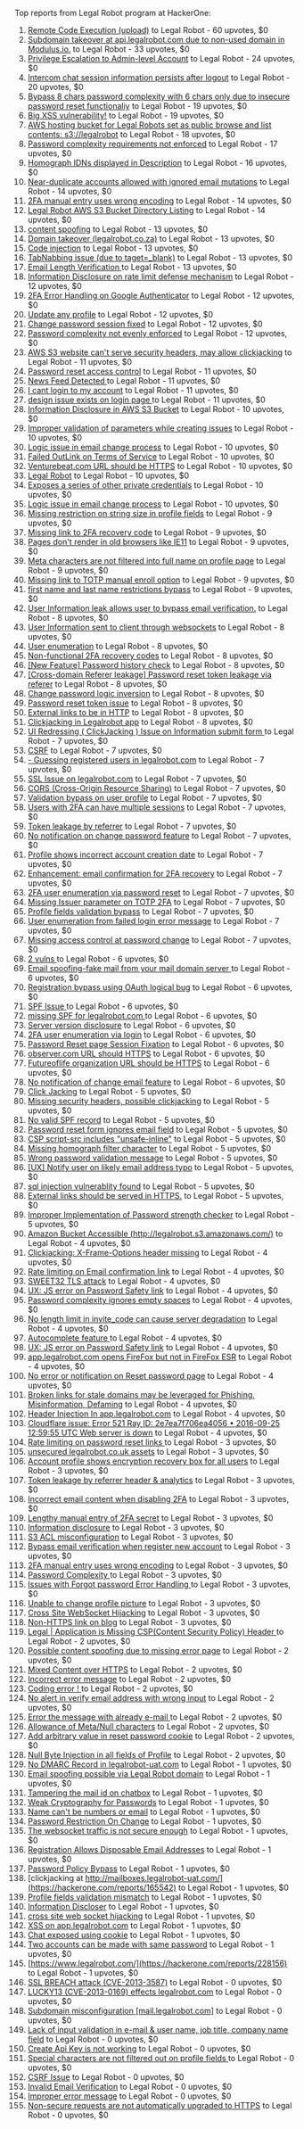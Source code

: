 Top reports from Legal Robot program at HackerOne:

1. [Remote Code Execution (upload)](https://hackerone.com/reports/116575) to Legal Robot - 60 upvotes, $0
2. [Subdomain takeover at api.legalrobot.com due to non-used domain in Modulus.io.](https://hackerone.com/reports/148770) to Legal Robot - 33 upvotes, $0
3. [Privilege Escalation to Admin-level Account](https://hackerone.com/reports/261285) to Legal Robot - 24 upvotes, $0
4. [Intercom chat session information persists after logout](https://hackerone.com/reports/249798) to Legal Robot - 20 upvotes, $0
5. [Bypass 8 chars password complexity with 6 chars only due to insecure password reset functionaliy](https://hackerone.com/reports/173195) to Legal Robot - 19 upvotes, $0
6. [Big XSS vulnerability!](https://hackerone.com/reports/216330) to Legal Robot - 19 upvotes, $0
7. [AWS hosting bucket for Legal Robots set as public browse and list contents: s3://legalrobot](https://hackerone.com/reports/166861) to Legal Robot - 18 upvotes, $0
8. [Password complexity requirements not enforced](https://hackerone.com/reports/191643) to Legal Robot - 17 upvotes, $0
9. [Homograph IDNs displayed in Description](https://hackerone.com/reports/260938) to Legal Robot - 16 upvotes, $0
10. [Near-duplicate accounts allowed with ignored email mutations](https://hackerone.com/reports/171337) to Legal Robot - 14 upvotes, $0
11. [2FA manual entry uses wrong encoding](https://hackerone.com/reports/260390) to Legal Robot - 14 upvotes, $0
12. [Legal Robot AWS S3 Bucket Directory Listing](https://hackerone.com/reports/194142) to Legal Robot - 14 upvotes, $0
13. [content spoofing](https://hackerone.com/reports/167380) to Legal Robot - 13 upvotes, $0
14. [Domain takeover (legalrobot.co.za)](https://hackerone.com/reports/230525) to Legal Robot - 13 upvotes, $0
15. [Code injection](https://hackerone.com/reports/257207) to Legal Robot - 13 upvotes, $0
16. [TabNabbing issue (due to taget=_blank)](https://hackerone.com/reports/260278) to Legal Robot - 13 upvotes, $0
17. [Email Length Verification ](https://hackerone.com/reports/263589) to Legal Robot - 13 upvotes, $0
18. [Information Disclosure on rate limit defense mechanism](https://hackerone.com/reports/172296) to Legal Robot - 12 upvotes, $0
19. [2FA Error Handling on Google Authenticator](https://hackerone.com/reports/249695) to Legal Robot - 12 upvotes, $0
20. [Update any profile](https://hackerone.com/reports/260604) to Legal Robot - 12 upvotes, $0
21. [Change password session fixed](https://hackerone.com/reports/260751) to Legal Robot - 12 upvotes, $0
22. [Password complexity not evenly enforced](https://hackerone.com/reports/249398) to Legal Robot - 12 upvotes, $0
23. [AWS S3 website can't serve security headers, may allow clickjacking](https://hackerone.com/reports/149572) to Legal Robot - 11 upvotes, $0
24. [Password reset access control](https://hackerone.com/reports/180895) to Legal Robot - 11 upvotes, $0
25. [News Feed Detected ](https://hackerone.com/reports/163730) to Legal Robot - 11 upvotes, $0
26. [I cant login to my account](https://hackerone.com/reports/263743) to Legal Robot - 11 upvotes, $0
27. [design issue exists on login page ](https://hackerone.com/reports/264101) to Legal Robot - 11 upvotes, $0
28. [Information Disclosure in AWS S3 Bucket](https://hackerone.com/reports/163476) to Legal Robot - 10 upvotes, $0
29. [Improper validation of parameters while creating issues](https://hackerone.com/reports/260632) to Legal Robot - 10 upvotes, $0
30. [Logic issue in email change process](https://hackerone.com/reports/266017) to Legal Robot - 10 upvotes, $0
31. [Failed OutLink on Terms of Service](https://hackerone.com/reports/268629) to Legal Robot - 10 upvotes, $0
32. [Venturebeat.com URL should be HTTPS](https://hackerone.com/reports/268612) to Legal Robot - 10 upvotes, $0
33. [Legal Robot](https://hackerone.com/reports/276427) to Legal Robot - 10 upvotes, $0
34. [Exposes a series of other private credentials](https://hackerone.com/reports/289189) to Legal Robot - 10 upvotes, $0
35. [Logic issue in email change process](https://hackerone.com/reports/265931) to Legal Robot - 10 upvotes, $0
36. [Missing restriction on string size in profile fields](https://hackerone.com/reports/180548) to Legal Robot - 9 upvotes, $0
37. [Missing link to 2FA recovery code](https://hackerone.com/reports/249346) to Legal Robot - 9 upvotes, $0
38. [Pages don't render in old browsers like IE11](https://hackerone.com/reports/251468) to Legal Robot - 9 upvotes, $0
39. [Meta characters are not filtered into full name on profile page](https://hackerone.com/reports/251469) to Legal Robot - 9 upvotes, $0
40. [Missing link to TOTP manual enroll option](https://hackerone.com/reports/249339) to Legal Robot - 9 upvotes, $0
41. [first name and last name restrictions bypass](https://hackerone.com/reports/260468) to Legal Robot - 9 upvotes, $0
42. [User Information leak allows user to bypass email verification.](https://hackerone.com/reports/163467) to Legal Robot - 8 upvotes, $0
43. [User Information sent to client through websockets](https://hackerone.com/reports/163464) to Legal Robot - 8 upvotes, $0
44. [User enumeration](https://hackerone.com/reports/250457) to Legal Robot - 8 upvotes, $0
45. [Non-functional 2FA recovery codes](https://hackerone.com/reports/249337) to Legal Robot - 8 upvotes, $0
46. [[New Feature] Password history check](https://hackerone.com/reports/250741) to Legal Robot - 8 upvotes, $0
47. [[Cross-domain Referer leakage] Password reset token leakage via referer](https://hackerone.com/reports/253448) to Legal Robot - 8 upvotes, $0
48. [Change password logic inversion](https://hackerone.com/reports/255679) to Legal Robot - 8 upvotes, $0
49. [Password reset token issue](https://hackerone.com/reports/265775) to Legal Robot - 8 upvotes, $0
50. [External links to be in HTTP](https://hackerone.com/reports/269288) to Legal Robot - 8 upvotes, $0
51. [Clickjacking in Legalrobot app](https://hackerone.com/reports/270454) to Legal Robot - 8 upvotes, $0
52. [UI Redressing ( ClickJacking ) Issue on Information submit form ](https://hackerone.com/reports/163753) to Legal Robot - 7 upvotes, $0
53. [CSRF](https://hackerone.com/reports/65167) to Legal Robot - 7 upvotes, $0
54. [- Guessing registered users in legalrobot.com](https://hackerone.com/reports/66845) to Legal Robot - 7 upvotes, $0
55. [SSL Issue on legalrobot.com](https://hackerone.com/reports/116805) to Legal Robot - 7 upvotes, $0
56. [CORS (Cross-Origin Resource Sharing)](https://hackerone.com/reports/163491) to Legal Robot - 7 upvotes, $0
57. [Validation bypass on user profile](https://hackerone.com/reports/164687) to Legal Robot - 7 upvotes, $0
58. [Users with 2FA can have multiple sessions](https://hackerone.com/reports/250243) to Legal Robot - 7 upvotes, $0
59. [Token leakage by referrer](https://hackerone.com/reports/213936) to Legal Robot - 7 upvotes, $0
60. [No notification on change password feature](https://hackerone.com/reports/251526) to Legal Robot - 7 upvotes, $0
61. [Profile shows incorrect account creation date](https://hackerone.com/reports/255021) to Legal Robot - 7 upvotes, $0
62. [Enhancement: email confirmation for 2FA recovery](https://hackerone.com/reports/250082) to Legal Robot - 7 upvotes, $0
63. [2FA user enumeration via password reset](https://hackerone.com/reports/249431) to Legal Robot - 7 upvotes, $0
64. [Missing Issuer parameter on TOTP 2FA](https://hackerone.com/reports/251200) to Legal Robot - 7 upvotes, $0
65. [Profile fields validation bypass](https://hackerone.com/reports/255474) to Legal Robot - 7 upvotes, $0
66. [User enumeration from failed login error message](https://hackerone.com/reports/257035) to Legal Robot - 7 upvotes, $0
67. [Missing access control at password change](https://hackerone.com/reports/164648) to Legal Robot - 7 upvotes, $0
68. [2 vulns ](https://hackerone.com/reports/163677) to Legal Robot - 6 upvotes, $0
69. [Email spoofing-fake mail from your mail domain server ](https://hackerone.com/reports/163501) to Legal Robot - 6 upvotes, $0
70. [Registration bypass using OAuth logical bug](https://hackerone.com/reports/64946) to Legal Robot - 6 upvotes, $0
71. [SPF Issue ](https://hackerone.com/reports/116609) to Legal Robot - 6 upvotes, $0
72. [missing SPF for legalrobot.com ](https://hackerone.com/reports/64561) to Legal Robot - 6 upvotes, $0
73. [Server version disclosure](https://hackerone.com/reports/167041) to Legal Robot - 6 upvotes, $0
74. [2FA user enumeration via login](https://hackerone.com/reports/249467) to Legal Robot - 6 upvotes, $0
75. [Password Reset page Session Fixation](https://hackerone.com/reports/255020) to Legal Robot - 6 upvotes, $0
76. [observer.com URL should HTTPS](https://hackerone.com/reports/260299) to Legal Robot - 6 upvotes, $0
77. [Futureoflife organization URL should be HTTPS](https://hackerone.com/reports/260591) to Legal Robot - 6 upvotes, $0
78. [No notification of change email feature](https://hackerone.com/reports/265930) to Legal Robot - 6 upvotes, $0
79. [Click Jacking](https://hackerone.com/reports/163888) to Legal Robot - 5 upvotes, $0
80. [Missing security headers, possible clickjacking](https://hackerone.com/reports/64645) to Legal Robot - 5 upvotes, $0
81. [No valid SPF record](https://hackerone.com/reports/66385) to Legal Robot - 5 upvotes, $0
82. [Password reset form ignores email field](https://hackerone.com/reports/213180) to Legal Robot - 5 upvotes, $0
83. [CSP script-src includes "unsafe-inline"](https://hackerone.com/reports/260648) to Legal Robot - 5 upvotes, $0
84. [Missing homograph filter character](https://hackerone.com/reports/268981) to Legal Robot - 5 upvotes, $0
85. [Wrong password validation message](https://hackerone.com/reports/265863) to Legal Robot - 5 upvotes, $0
86. [[UX] Notify user on likely email address typo](https://hackerone.com/reports/255026) to Legal Robot - 5 upvotes, $0
87. [sql injection vulnerablity found](https://hackerone.com/reports/211988) to Legal Robot - 5 upvotes, $0
88. [External links should be served in HTTPS.](https://hackerone.com/reports/272863) to Legal Robot - 5 upvotes, $0
89. [Improper Implementation of Password strength checker](https://hackerone.com/reports/271950) to Legal Robot - 5 upvotes, $0
90. [Amazon Bucket Accessible (http://legalrobot.s3.amazonaws.com/)](https://hackerone.com/reports/163599) to Legal Robot - 4 upvotes, $0
91. [Clickjacking: X-Frame-Options header missing](https://hackerone.com/reports/163646) to Legal Robot - 4 upvotes, $0
92. [  Rate limiting on Email confirmation link](https://hackerone.com/reports/115845) to Legal Robot - 4 upvotes, $0
93. [SWEET32 TLS attack](https://hackerone.com/reports/199438) to Legal Robot - 4 upvotes, $0
94. [UX: JS error on Password Safety link](https://hackerone.com/reports/262109) to Legal Robot - 4 upvotes, $0
95. [Password complexity ignores empty spaces](https://hackerone.com/reports/250253) to Legal Robot - 4 upvotes, $0
96. [No length limit in invite_code can cause server degradation](https://hackerone.com/reports/260662) to Legal Robot - 4 upvotes, $0
97. [Autocomplete feature ](https://hackerone.com/reports/267356) to Legal Robot - 4 upvotes, $0
98. [UX: JS error on Password Safety link](https://hackerone.com/reports/260941) to Legal Robot - 4 upvotes, $0
99. [app.legalrobot.com opens FireFox but not in FireFox ESR](https://hackerone.com/reports/255481) to Legal Robot - 4 upvotes, $0
100. [No error or notification on Reset password page](https://hackerone.com/reports/255100) to Legal Robot - 4 upvotes, $0
101. [Broken links for stale domains may be leveraged for Phishing, Misinformation, Defaming](https://hackerone.com/reports/276244) to Legal Robot - 4 upvotes, $0
102. [Header Injection In app.legalrobot.com](https://hackerone.com/reports/264405) to Legal Robot - 4 upvotes, $0
103. [Cloudflare issue: Error 521 Ray ID: 2e7ea7f706ea4056 • 2016-09-25 12:59:55 UTC Web server is down](https://hackerone.com/reports/171879) to Legal Robot - 4 upvotes, $0
104. [  Rate limiting on password reset links ](https://hackerone.com/reports/115844) to Legal Robot - 3 upvotes, $0
105. [unsecured legalrobot.co.uk assets](https://hackerone.com/reports/163885) to Legal Robot - 3 upvotes, $0
106. [Account profile shows encryption recovery box for all users](https://hackerone.com/reports/250088) to Legal Robot - 3 upvotes, $0
107. [Token leakage by referrer header & analytics](https://hackerone.com/reports/252544) to Legal Robot - 3 upvotes, $0
108. [Incorrect email content when disabling 2FA](https://hackerone.com/reports/259416) to Legal Robot - 3 upvotes, $0
109. [Lengthy manual entry of 2FA secret](https://hackerone.com/reports/259415) to Legal Robot - 3 upvotes, $0
110. [Information disclosure](https://hackerone.com/reports/261817) to Legal Robot - 3 upvotes, $0
111. [S3 ACL misconfiguration](https://hackerone.com/reports/189023) to Legal Robot - 3 upvotes, $0
112. [Bypass email verification when register new account](https://hackerone.com/reports/265749) to Legal Robot - 3 upvotes, $0
113. [2FA manual entry uses wrong encoding](https://hackerone.com/reports/260491) to Legal Robot - 3 upvotes, $0
114. [Password Complexity ](https://hackerone.com/reports/263728) to Legal Robot - 3 upvotes, $0
115. [Issues with Forgot password Error Handling ](https://hackerone.com/reports/259400) to Legal Robot - 3 upvotes, $0
116. [Unable to change profile picture](https://hackerone.com/reports/255098) to Legal Robot - 3 upvotes, $0
117. [Cross Site WebSocket Hijacking](https://hackerone.com/reports/211283) to Legal Robot - 3 upvotes, $0
118. [Non-HTTPS link on blog](https://hackerone.com/reports/281274) to Legal Robot - 3 upvotes, $0
119. [ Legal | Application is Missing CSP(Content Security Policy) Header ](https://hackerone.com/reports/163676) to Legal Robot - 2 upvotes, $0
120. [Possible content spoofing due to missing error page](https://hackerone.com/reports/164137) to Legal Robot - 2 upvotes, $0
121. [Mixed Content over HTTPS](https://hackerone.com/reports/256649) to Legal Robot - 2 upvotes, $0
122. [Incorrect error message](https://hackerone.com/reports/259742) to Legal Robot - 2 upvotes, $0
123. [Coding error ! ](https://hackerone.com/reports/264023) to Legal Robot - 2 upvotes, $0
124. [No alert in verify email address with wrong input](https://hackerone.com/reports/265619) to Legal Robot - 2 upvotes, $0
125. [Error the message with already e-mail ](https://hackerone.com/reports/265441) to Legal Robot - 2 upvotes, $0
126. [Allowance of Meta/Null characters](https://hackerone.com/reports/274013) to Legal Robot - 2 upvotes, $0
127. [Add arbitrary value in reset password cookie](https://hackerone.com/reports/266030) to Legal Robot - 2 upvotes, $0
128. [Null Byte Injection in all fields of Profile](https://hackerone.com/reports/255125) to Legal Robot - 2 upvotes, $0
129. [ No DMARC Record in  legalrobot-uat.com](https://hackerone.com/reports/133360) to Legal Robot - 1 upvotes, $0
130. [Email spoofing possible via Legal Robot domain](https://hackerone.com/reports/163475) to Legal Robot - 1 upvotes, $0
131. [Tampering the mail id on chatbox](https://hackerone.com/reports/260239) to Legal Robot - 1 upvotes, $0
132. [Weak Cryptography for Passwords](https://hackerone.com/reports/260689) to Legal Robot - 1 upvotes, $0
133. [Name can't be numbers or email](https://hackerone.com/reports/263196) to Legal Robot - 1 upvotes, $0
134. [Password Restriction On Change](https://hackerone.com/reports/262140) to Legal Robot - 1 upvotes, $0
135. [The websocket traffic is not secure enough](https://hackerone.com/reports/178990) to Legal Robot - 1 upvotes, $0
136. [Registration Allows Disposable Email Addresses](https://hackerone.com/reports/263846) to Legal Robot - 1 upvotes, $0
137. [Password Policy Bypass](https://hackerone.com/reports/213767) to Legal Robot - 1 upvotes, $0
138. [clickjacking at http://mailboxes.legalrobot-uat.com/](https://hackerone.com/reports/165542) to Legal Robot - 1 upvotes, $0
139. [Profile fields validation mismatch](https://hackerone.com/reports/260316) to Legal Robot - 1 upvotes, $0
140. [Information Discloser](https://hackerone.com/reports/260645) to Legal Robot - 1 upvotes, $0
141. [cross site web socket hijacking](https://hackerone.com/reports/274324) to Legal Robot - 1 upvotes, $0
142. [XSS on app.legalrobot.com](https://hackerone.com/reports/277431) to Legal Robot - 1 upvotes, $0
143. [Chat exposed using cookie](https://hackerone.com/reports/279070) to Legal Robot - 1 upvotes, $0
144. [Two accounts can be made with same password](https://hackerone.com/reports/277213) to Legal Robot - 1 upvotes, $0
145. [https://www.legalrobot.com/](https://hackerone.com/reports/228156) to Legal Robot - 1 upvotes, $0
146. [SSL BREACH attack (CVE-2013-3587)](https://hackerone.com/reports/254895) to Legal Robot - 0 upvotes, $0
147. [LUCKY13 (CVE-2013-0169) effects legalrobot.com](https://hackerone.com/reports/255041) to Legal Robot - 0 upvotes, $0
148. [Subdomain misconfiguration [mail.legalrobot.com]](https://hackerone.com/reports/250766) to Legal Robot - 0 upvotes, $0
149. [Lack of input validation in e-mail & user name, job title, company name field](https://hackerone.com/reports/254927) to Legal Robot - 0 upvotes, $0
150. [Create Api Key is not working](https://hackerone.com/reports/255025) to Legal Robot - 0 upvotes, $0
151. [Special characters are not filtered out on profile fields ](https://hackerone.com/reports/260838) to Legal Robot - 0 upvotes, $0
152. [CSRF Issue](https://hackerone.com/reports/166231) to Legal Robot - 0 upvotes, $0
153. [Invalid Email Verification](https://hackerone.com/reports/260492) to Legal Robot - 0 upvotes, $0
154. [Improper error message](https://hackerone.com/reports/263681) to Legal Robot - 0 upvotes, $0
155. [Non-secure requests are not automatically upgraded to HTTPS](https://hackerone.com/reports/164419) to Legal Robot - 0 upvotes, $0
